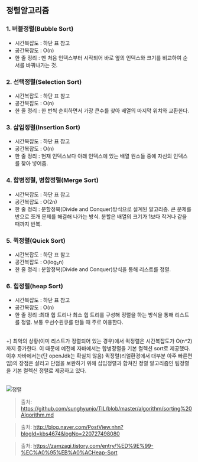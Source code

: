 ## 정렬알고리즘
### 1. 버블정렬(Bubble Sort)
- 시간복잡도 : 하단 표 참고
- 공간복잡도 : O(n)
- 한 줄 정리 : 맨 처음 인덱스부터 시작되어 바로 옆의 인덱스와 크기를 비교하여 순서를 바꿔나가는 것.
### 2. 선택정렬(Selection Sort)
- 시간복잡도 : 하단 표 참고
- 공간복잡도 : O(n)
- 한 줄 정리 : 한 번씩 순회하면서 가장 큰수를 찾아 배열의 마지막 위치와 교환한다.
### 3. 삽입정렬(Insertion Sort)
- 시간복잡도 : 하단 표 참고
- 공간복잡도 : O(n)
- 한 줄 정리 : 현재 인덱스보다 아래 인덱스에 있는 배열 원소들 중에 자신의 인덱스를 찾아 넣어줌.
### 4. 합병정렬, 병합정렬(Merge Sort)
- 시간복잡도 : 하단 표 참고
- 공간복잡도 : O(2n)
- 한 줄 정리 : 분할정복(Divide and Conquer)방식으로 설계된 알고리즘. 큰 문제를 반으로 쪼개 문제를 해결해 나가는 방식. 분할은 배열의 크기가 1보다 작거나 같을 때까지 반복.
### 5. 퀵정렬(Quick Sort)
- 시간복잡도 : 하단 표 참고
- 공간복잡도 : O(log₂n)
- 한 줄 정리 : 분할정복(Divide and Conquer)방식을 통해 리스트를 정렬.
### 6. 힙정렬(heap Sort)
- 시간복잡도 : 하단 표 참고
- 공간복잡도 : O(n)
- 한 줄 정리 :최대 힙 트리나 최소 힙 트리를 구성해 정렬을 하는 방식을 통해 리스트를 정렬. 보통 우선수윈큐를 만들 때 주로 이용한다.
<br/><br/>

+) 최악의 상황(이미 리스트가 정렬되어 있는 경우)에서 퀵정렬은 시간복잡도가 O(n^2)까지 증가한다. 이 때문에 예전에 자바에서는 합병정렬을 기본 컬렉션 sort로 제공했다. 이후 자바에서는(단 openJdk는 확실치 않음) 퀵정렬(리얼환경에서 대부분 아주 빠른편임)의 장점은 살리고 단점을 보완하기 위해 삽입정렬과 합쳐진 정렬 알고리즘인 팀정렬을 기본 컬렉션 정렬로 제공하고 있다.
<br/><br/>

![정렬](https://user-images.githubusercontent.com/18229419/62004026-e6458700-b15a-11e9-893a-851e87b5f6b5.png)

> 출처: https://github.com/sunghyunjo/TIL/blob/master/algorithm/sorting%20Algorithm.md

> 출처: http://blog.naver.com/PostView.nhn?blogId=kbs4674&logNo=220727498080

> 출처: https://zamzagi.tistory.com/entry/%ED%9E%99-%EC%A0%95%EB%A0%ACHeap-Sort

